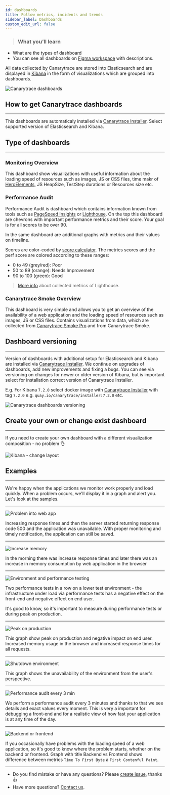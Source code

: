 ```yaml
---
id: dashboards
title: Follow metrics, incidents and trends
sidebar_label: Dashboards
custom_edit_url: false
---
```


> ### What you’ll learn
- What are the types of dashboard
- You can see all dashboards on [Figma workspace](https://bit.ly/canary-dashboards) with descriptions.
 
All data collected by Canarytrace are stored into Elasticsearch and are displayed in [Kibana](https://www.elastic.co/kibana) in the form of visualizations which are grouped into dashboards.

![Canarytrace dashboards](../../static/docs-img/figma-dashboards.png)

## How to get Canarytrace dashboards
---

This dashboards are automaticaly installed via [Canarytrace Installer](/docs/features/installer). Select supported version of Elasticsearch and Kibana.


## Type of dashboards
---

### Monitoring Overview

This dashboard show visualizations with useful information about the loading speed of resources such as images, JS or CSS files, time makr of [HeroElements](/docs/features/hero), JS HeapSize, TestStep durations or Resources size etc.


### Performance Audit

Performance Audit is dashboard which contains information known from tools such as [PageSpeed Insights](https://developers.google.com/speed/pagespeed/insights) or [Lighthouse](https://developers.google.com/web/tools/lighthouse).
On the top this dashboard are chevrons with important performance metrics and their score. Your goal is for all scores to be over 90.

In the same dashboard are additional graphs with metrics and their values on timeline.

Scores are color-coded by [score calculator](https://googlechrome.github.io/lighthouse/scorecalc/).
The metrics scores and the perf score are colored according to these ranges:

- 0 to 49 (grey/red): Poor
- 50 to 89 (orange): Needs Improvement
- 90 to 100 (green): Good

> [More info](/docs/features/lighthouse) about collected metrics of Lighthouse.


### Canarytrace Smoke Overview

This dashboard is very simple and allows you to get an overview of the availability of a web application and the loading speed of resources such as images, JS or CSS files. Contains visualizations from data, which are collected from [Canarytrace Smoke Pro](/docs/why/edition) and from Canarytrace Smoke.

## Dashboard versioning
---

Version of dashboards with additional setup for Elasticsearch and Kibana are installed via [Canarytrace Installer](/docs/features/installer). We continue on upgrades of dashboards, add new improvements and fixing a bugs. 
You can see via versioning on changes for newer or older version of Kibana, but is important select for installation correct version of Canarytrace Installer.

E.g. For Kibana `7.2.0` select docker image with [Canarytrace Installer](/docs/features/installer) with tag `7.2.0` e.g. `quay.io/canarytrace/installer:7.2.0` etc.

![Canarytrace dashboards versioning](../../static/docs-img/figma-dashboards-versioning.png)


## Create your own or change exist dashboard
---

If you need to create your own dashboard with a different visualization composition - no problem 👌

![Kibana - change layout](../../static/docs-img/kibana-change-layout.png)

## Examples
---

We're happy when the applications we monitor work properly and load quickly. When a problem occurs, we'll display it in a graph and alert you. Let's look at the samples.

---

![Problem into web app](../../static/docs-img/kibana-samples-502.jpeg)

Increasing response times and then the server started returning response code 500 and the application was unavailable.
With proper monitoring and timely notification, the application can still be saved.

---

![Increase memory](../../static/docs-img/kibana-changes-on-frontend.jpeg)

In the morning there was increase response times and later there was an increase in memory consumption by web application in the browser

--- 

![Environment and performance testing](../../static/docs-img/kibana-lower-environment-and-pt.jpeg)

Two performance tests in a row on a lower test environment - the infrastructure under load via performance tests has a negative effect on the front-end and negative effect on end user.

It's good to know, so it's important to measure during performance tests or during peak on production.

--- 

![Peak on production](../../static/docs-img/kibana-peak-on-production.jpeg)

This graph show peak on production and negative impact on end user. Increased memory usage in the browser and increased response times for all requests.

--- 

![Shutdown environment](../../static/docs-img/kibana-unvalaible-shut-down-production.jpeg)

This graph shows the unavailability of the environment from the user's perspective.

--- 

![Performance audit every 3 min](../../static/docs-img/kibana-speed-load-during-day.jpeg)

We perform a performance audit every 3 minutes and thanks to that we see details and exact values every moment.
This is very a important for debugging a front-end and for a realistic view of how fast your application is at any time of the day.


--- 

![Backend or frontend](../../static/docs-img/kibana-backend-or-frontend.jpeg)

If you occasionally have problems with the loading speed of a web application, so it's good to know where the problem starts, whether on the backend or frontend. 
Graph with title Backend vs Frontend shows difference between metrics `Time To First Byte` a `First Contenful Paint`. 

---

- Do you find mistake or have any questions? Please [create issue](https://github.com/canarytrace/documentation/issues/new/choose), thanks 👍
- Have more questions? [Contact us](/docs/support/contactus).